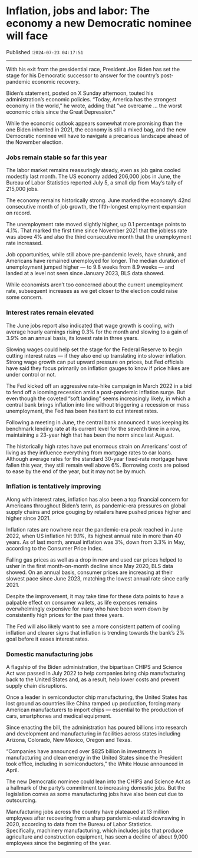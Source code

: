 # Inflation, jobs and labor: The economy a new Democratic nominee will face

Published :`2024-07-23 04:17:51`

---

With his exit from the presidential race, President Joe Biden has set the stage for his Democratic successor to answer for the country’s post-pandemic economic recovery.

Biden’s statement, posted on X Sunday afternoon, touted his administration’s economic policies. “Today, America has the strongest economy in the world,” he wrote, adding that “we overcame … the worst economic crisis since the Great Depression.”

While the economic outlook appears somewhat more promising than the one Biden inherited in 2021, the economy is still a mixed bag, and the new Democratic nominee will have to navigate a precarious landscape ahead of the November election.

### Jobs remain stable so far this year

The labor market remains reassuringly steady, even as job gains cooled modestly last month. The US economy added 206,000 jobs in June, the Bureau of Labor Statistics reported July 5, a small dip from May’s tally of 215,000 jobs.

The economy remains historically strong. June marked the economy’s 42nd consecutive month of job growth, the fifth-longest employment expansion on record.

The unemployment rate moved slightly higher, up 0.1 percentage points to 4.1%. That marked the first time since November 2021 that the jobless rate was above 4% and also the third consecutive month that the unemployment rate increased.

Job opportunities, while still above pre-pandemic levels, have shrunk, and Americans have remained unemployed for longer. The median duration of unemployment jumped higher — to 9.8 weeks from 8.9 weeks — and landed at a level not seen since January 2023, BLS data showed.

While economists aren’t too concerned about the current unemployment rate, subsequent increases as we get closer to the election could raise some concern.

### Interest rates remain elevated

The June jobs report also indicated that wage growth is cooling, with average hourly earnings rising 0.3% for the month and slowing to a gain of 3.9% on an annual basis, its lowest rate in three years.

Slowing wages could help set the stage for the Federal Reserve to begin cutting interest rates — if they also end up translating into slower inflation. Strong wage growth can put upward pressure on prices, but Fed officials have said they focus primarily on inflation gauges to know if price hikes are under control or not.

The Fed kicked off an aggressive rate-hike campaign in March 2022 in a bid to fend off a looming recession amid a post-pandemic inflation surge. But even though the coveted “soft landing” seems increasingly likely, in which a central bank brings inflation into line without triggering a recession or mass unemployment, the Fed has been hesitant to cut interest rates.

Following a meeting in June, the central bank announced it was keeping its benchmark lending rate at its current level for the seventh time in a row, maintaining a 23-year high that has been the norm since last August.

The historically high rates have put enormous strain on Americans’ cost of living as they influence everything from mortgage rates to car loans. Although average rates for the standard 30-year fixed-rate mortgage have fallen this year, they still remain well above 6%. Borrowing costs are poised to ease by the end of the year, but it may not be by much.

### Inflation is tentatively improving

Along with interest rates, inflation has also been a top financial concern for Americans throughout Biden’s term, as pandemic-era pressures on global supply chains and price gouging by retailers have pushed prices higher and higher since 2021.

Inflation rates are nowhere near the pandemic-era peak reached in June 2022, when US inflation hit 9.1%, its highest annual rate in more than 40 years. As of last month, annual inflation was 3%, down from 3.3% in May, according to the Consumer Price Index.

Falling gas prices as well as a drop in new and used car prices helped to usher in the first month-on-month decline since May 2020, BLS data showed. On an annual basis, consumer prices are increasing at their slowest pace since June 2023, matching the lowest annual rate since early 2021.

Despite the improvement, it may take time for these data points to have a palpable effect on consumer wallets, as life expenses remains overwhelmingly expensive for many who have been worn down by consistently high prices for the past three years.

The Fed will also likely want to see a more consistent pattern of cooling inflation and clearer signs that inflation is trending towards the bank’s 2% goal before it eases interest rates.

### Domestic manufacturing jobs

A flagship of the Biden administration, the bipartisan CHIPS and Science Act was passed in July 2022 to help companies bring chip manufacturing back to the United States and, as a result, help lower costs and prevent supply chain disruptions.

Once a leader in semiconductor chip manufacturing, the United States has lost ground as countries like China ramped up production, forcing many American manufacturers to import chips — essential to the production of cars, smartphones and medical equipment.

Since enacting the bill, the administration has poured billions into research and development and manufacturing in facilities across states including Arizona, Colorado, New Mexico, Oregon and Texas.

“Companies have announced over $825 billion in investments in manufacturing and clean energy in the United States since the President took office, including in semiconductors,” the White House announced in April.

The new Democratic nominee could lean into the CHIPS and Science Act as a hallmark of the party’s commitment to increasing domestic jobs. But the legislation comes as some manufacturing jobs have also been cut due to outsourcing.

Manufacturing jobs across the country have plateaued at 13 million employees after recovering from a sharp pandemic-related downswing in 2020, according to data from the Bureau of Labor Statistics. Specifically, machinery manufacturing, which includes jobs that produce agriculture and construction equipment, has seen a decline of about 9,000 employees since the beginning of the year.

---

